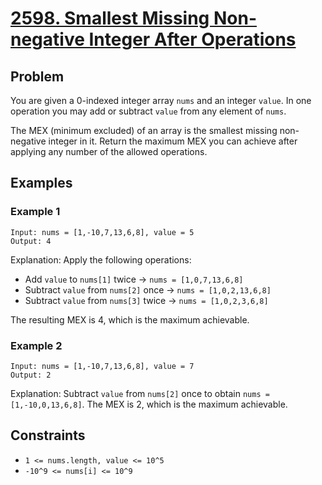 # [2598. Smallest Missing Non-negative Integer After Operations](https://leetcode.com/problems/smallest-missing-non-negative-integer-after-operations/description)

## Problem

You are given a 0-indexed integer array `nums` and an integer `value`. In one operation you may add or subtract `value` from any element of `nums`.

The MEX (minimum excluded) of an array is the smallest missing non-negative integer in it. Return the maximum MEX you can achieve after applying any number of the allowed operations.

## Examples

### Example 1

```
Input: nums = [1,-10,7,13,6,8], value = 5
Output: 4
```

Explanation: Apply the following operations:
- Add `value` to `nums[1]` twice → `nums = [1,0,7,13,6,8]`
- Subtract `value` from `nums[2]` once → `nums = [1,0,2,13,6,8]`
- Subtract `value` from `nums[3]` twice → `nums = [1,0,2,3,6,8]`

The resulting MEX is 4, which is the maximum achievable.

### Example 2

```
Input: nums = [1,-10,7,13,6,8], value = 7
Output: 2
```

Explanation: Subtract `value` from `nums[2]` once to obtain `nums = [1,-10,0,13,6,8]`. The MEX is 2, which is the maximum achievable.

## Constraints

- `1 <= nums.length, value <= 10^5`
- `-10^9 <= nums[i] <= 10^9`
